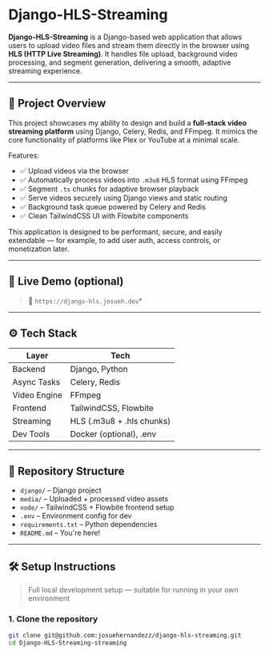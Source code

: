 # Django-HLS-Streaming

**Django-HLS-Streaming** is a Django-based web application that allows users to upload video files and stream them directly in the browser using **HLS (HTTP Live Streaming)**. It handles file upload, background video processing, and segment generation, delivering a smooth, adaptive streaming experience.

---

## 🎯 Project Overview

This project showcases my ability to design and build a **full-stack video streaming platform** using Django, Celery, Redis, and FFmpeg. It mimics the core functionality of platforms like Plex or YouTube at a minimal scale.

Features:
- ✅ Upload videos via the browser
- ✅ Automatically process videos into `.m3u8` HLS format using FFmpeg
- ✅ Segment `.ts` chunks for adaptive browser playback
- ✅ Serve videos securely using Django views and static routing
- ✅ Background task queue powered by Celery and Redis
- ✅ Clean TailwindCSS UI with Flowbite components

This application is designed to be performant, secure, and easily extendable — for example, to add user auth, access controls, or monetization later.

---

## 🚀 Live Demo (optional)
> 🔗 `https://django-hls.josueh.dev`*

---

## ⚙️ Tech Stack

| Layer        | Tech                     |
|--------------|--------------------------|
| Backend      | Django, Python           |
| Async Tasks  | Celery, Redis            |
| Video Engine | FFmpeg                   |
| Frontend     | TailwindCSS, Flowbite    |
| Streaming    | HLS (.m3u8 + .hls chunks) |
| Dev Tools    | Docker (optional), .env  |

---

## 📁 Repository Structure

- `django/` – Django project
- `media/` – Uploaded + processed video assets
- `node/` – TailwindCSS + Flowbite frontend setup
- `.env` – Environment config for dev
- `requirements.txt` – Python dependencies
- `README.md` – You're here!

---

## 🛠️ Setup Instructions

> Full local development setup — suitable for running in your own environment

### 1. Clone the repository

```bash
git clone git@github.com:josuehernandezz/django-hls-streaming.git
cd Django-HLS-Streaming-streaming
